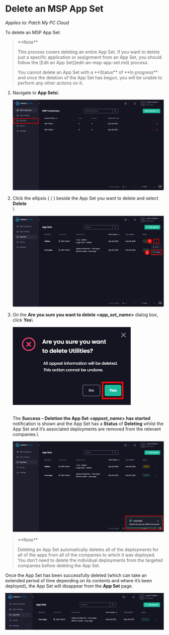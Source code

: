 # Delete an MSP App Set

_Applies to: Patch My PC Cloud_

To delete an MSP App Set:

<blockquote class="wp-block-quote">
<p>**Note**</p>
<p>This process covers deleting an entire App Set. If you want to delete just a specific application or assignment from an App Set, you should follow the [Edit an App Set](edit-an-msp-app-set.md) process.</p>
<p>You cannot delete an App Set with a **Status** of **In progress** and once the deletion of the App Set has begun, you will be unable to perform any other actions on it.</p>
</blockquote>

1.  Navigate to **App Sets**\


    ![Navigating to "App Sets"](/_images/image-(2559).png "Navigating to “App Sets”")
2.  Click the ellipsis (**⋮**) beside the App Set you want to delete and select **Delete**\
    \


    ![Clicking the ellipsis beside the App Set you want to delete and selecting "Delete"](/_images/image-(2560).png "Clicking the ellipsis beside the App Set you want to delete and selecting “Delete”")
3.  On the **Are you sure you want to delete <**_**app\_set\_name>**_ dialog box, click **Yes**\


    ![Clicking "Yes" on the "Are you sure you want to delete" dialog box](/_images/image-(2561).png "Clicking “Yes” on the “Are you sure you want to delete” dialog box")

    \
    The **Success – Deletion the App Set <**_**appset\_name**_**> has started** notification is shown and the App Set has a **Status** of **Deleting** whilst the App Set and it’s associated deployments are removed from the relevant companies.\


    ![Notification the App Set is being deleted](/_images/image-(2562).png "Notification the App Set is being deleted")

<blockquote class="wp-block-quote">
<p>**Note**</p>
<p>Deleting an App Set automatically deletes all of the deployments for all of the apps from all of the companies to which it was deployed. You don’t need to delete the individual deployments from the targeted companies before deleting the App Set.</p>
</blockquote>

Once the App Set has been successfully deleted (which can take an extended period of time depending on its contents and where it’s been deployed), the App Set will disappear from the **App Set** page.

!["App Set" page showing the App Set has been deleted](/_images/image-(2563).png "“App Set” page showing the App Set has been deleted")